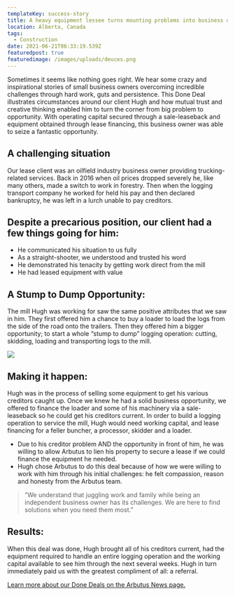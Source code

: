 ```yaml
---
templateKey: success-story
title: A heavy equipment lessee turns mounting problems into business opportunity
location: Alberta, Canada
tags:
  - Construction
date: 2021-06-21T06:33:19.539Z
featuredpost: true
featuredimage: /images/uploads/deuces.png
---
```

Sometimes it seems like nothing goes right.  We hear some crazy and inspirational stories of small business owners overcoming incredible challenges through hard work, guts and persistence. This Done Deal illustrates circumstances around our client Hugh and how mutual trust and creative thinking enabled him to turn the corner from big problem to opportunity. With operating capital secured through a sale-leaseback and equipment obtained through lease financing, this business owner was able to seize a fantastic opportunity.

## A challenging situation

Our lease client was an oilfield industry business owner providing trucking-related services. Back in 2016 when oil prices dropped severely he, like many others, made a switch to work in forestry. Then when the logging transport company he worked for held his pay and then declared bankruptcy, he was left in a lurch unable to pay creditors.

## Despite a precarious position, our client had a few things going for him:

* He communicated his situation to us fully
* As a straight-shooter, we understood and trusted his word
* He demonstrated his tenacity by getting work direct from the mill
* He had leased equipment with value

## A Stump to Dump Opportunity:

The mill Hugh was working for saw the same positive attributes that we saw in him. They first offered him a chance to buy a loader to load the logs from the side of the road onto the trailers. Then they offered him a bigger opportunity; to start a whole “stump to dump” logging operation:  cutting, skidding, loading and transporting logs to the mill.

![](/images/uploads/ss2.png)

## Making it happen:

Hugh was in the process of selling some equipment to get his various creditors caught up. Once we knew he had a solid business opportunity, we offered to finance the loader and some of his machinery via a sale-leaseback so he could get his creditors current.  In order to build a logging operation to service the mill, Hugh would need working capital, and lease financing for a feller buncher, a processor, skidder and a loader.

* Due to his creditor problem AND the opportunity in front of him, he was willing to allow Arbutus to lien his property to secure a lease if we could finance the equipment he needed.
* Hugh chose Arbutus to do this deal because of how we were willing to work with him through his initial challenges:  he felt compassion, reason and honesty from the Arbutus team.

> ”We understand that juggling work and family while being an independent business owner has its challenges. We are here to find solutions when you need them most.”

## Results:

When this deal was done, Hugh brought all of his creditors current, had the equipment required to handle an entire logging operation and the working capital available to see him through the next several weeks.  Hugh in turn immediately paid us with the greatest compliment of all: a referral. 

[Learn more about our Done Deals on the Arbutus News page.](/news)